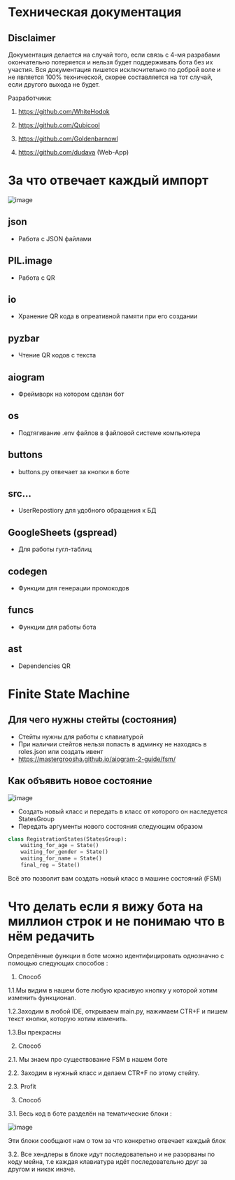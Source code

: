 # Техническая документация 

## Disclaimer 

Документация делается на случай того, если связь с 4-мя разрабами окончательно потеряется и нельзя будет поддерживать бота без их участия.
Вся документация пишется исключительно по доброй воле и не является 100% технической, скорее составляется на тот случай, если другого выхода не будет.


Разработчики:

1. https://github.com/WhiteHodok

2. https://github.com/Qubicool

3. https://github.com/Goldenbarnowl

4. https://github.com/dudava (Web-App)


# За что отвечает каждый импорт 

![image](https://github.com/Student-Labs-2023/BoilerPoint/assets/39564937/702df1c4-5f2c-4c57-97a4-a0348799a1a7)


## json 
- Работа с JSON файлами

## PIL.image 
- Работа с QR 

## io 
- Хранение QR кода в опреативной памяти при его создании

## pyzbar 
- Чтение QR кодов с текста

## aiogram 
- Фреймворк на котором сделан бот

## os 
- Подтягивание .env файлов в файловой системе компьютера

## buttons 
- buttons.py отвечает за кнопки в боте 

## src... 
- UserRepostiory для удобного обращения к БД 

## GoogleSheets (gspread)
- Для работы гугл-таблиц

## codegen 
- Функции для генерации промокодов

## funcs 
- Функции для работы бота

## ast
- Dependencies QR


# Finite State Machine

## Для чего нужны стейты (состояния)

- Стейты нужны для работы с клавиатурой
- При наличии стейтов нельзя попасть в админку не находясь в roles.json или создать ивент
- https://mastergroosha.github.io/aiogram-2-guide/fsm/ 

## Как объявить новое состояние 

![image](https://github.com/Student-Labs-2023/BoilerPoint/assets/39564937/292b5e4b-9b61-4166-adc5-e07401b36a74)


- Создать новый класс и передать в класс от которого он наследуется StatesGroup
- Передать аргументы нового состояния следующим образом 


```py
class RegistrationStates(StatesGroup):
    waiting_for_age = State()
    waiting_for_gender = State()
    waiting_for_name = State()
    final_reg = State()
```


Всё это позволит вам создать новый класс в машине состояний (FSM)


# Что делать если я вижу бота на миллион строк и не понимаю что в нём редачить 

 Определённые функции в боте можно идентифицировать однозначно с помощью следующих способов :


1. Способ 

1.1.Мы видим в нашем боте любую красивую кнопку у которой хотим изменить функционал.

1.2.Заходим в любой IDE, открываем main.py, нажимаем CTR+F и пишем текст кнопки, которую хотим изменить.

1.3.Вы прекрасны


2. Способ 

2.1. Мы знаем про существование FSM в нашем боте 

2.2. Заходим в нужный класс и делаем CTR+F по этому стейту.

2.3. Profit


3. Способ 

3.1. Весь код в боте разделён на тематические блоки :

![image](https://github.com/Student-Labs-2023/BoilerPoint/assets/39564937/d5934852-5efa-46ee-bd0a-daf4eb1f6ac7)

Эти блоки сообщают нам о том за что конкретно отвечает каждый блок

3.2. Все хендлеры в блоке идут последовательно и не разорваны по коду мейна, т.е каждая клавиатура идёт последовательно друг за другом и никак иначе.

